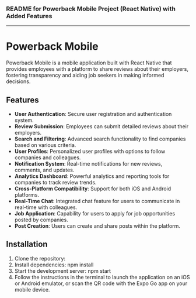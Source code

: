 ### README for Powerback Mobile Project (React Native) with Added Features

---

# Powerback Mobile

Powerback Mobile is a mobile application built with React Native that provides employees with a platform to share reviews about their employers, fostering transparency and aiding job seekers in making informed decisions.

## Features

- **User Authentication**: Secure user registration and authentication system.
- **Review Submission**: Employees can submit detailed reviews about their employers.
- **Search and Filtering**: Advanced search functionality to find companies based on various criteria.
- **User Profiles**: Personalized user profiles with options to follow companies and colleagues.
- **Notification System**: Real-time notifications for new reviews, comments, and updates.
- **Analytics Dashboard**: Powerful analytics and reporting tools for companies to track review trends.
- **Cross-Platform Compatibility**: Support for both iOS and Android platforms.
- **Real-Time Chat**: Integrated chat feature for users to communicate in real-time with colleagues.
- **Job Application**: Capability for users to apply for job opportunities posted by companies.
- **Post Creation**: Users can create and share posts within the platform.

## Installation

1. Clone the repository:
2. Install dependencies: npm install
3. Start the development server: npm start
4. Follow the instructions in the terminal to launch the application on an iOS or Android emulator, or scan the QR code with the Expo Go app on your mobile device.
 
